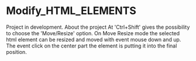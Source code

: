 # Modify_HTML_ELEMENTS

Project in development.
About the project
At 'Ctrl+Shift' gives the possibility to choose the 'Move/Resize' option.
On Move Resize mode the selected html element can be resized and moved with event mouse down and up.
The event click on the center part the element is putting it into the final position.

